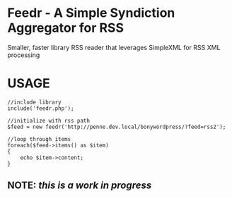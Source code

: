 # Feedr - A Simple Syndiction Aggregator for RSS

Smaller, faster library RSS reader that leverages SimpleXML for RSS XML processing

# USAGE

	//include library
	include('feedr.php');

	//initialize with rss path
	$feed = new feedr('http://penne.dev.local/bonywordpress/?feed=rss2');

	//loop through items
	foreach($feed->items() as $item)
	{
		echo $item->content;
	}

## NOTE: _this is a work in progress_


